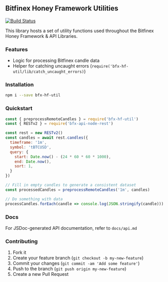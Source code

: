 ## Bitfinex Honey Framework Utilities

[![Build Status](https://travis-ci.org/bitfinexcom/bfx-hf-util.svg?branch=master)](https://travis-ci.org/bitfinexcom/bfx-hf-util)

This library hosts a set of utility functions used throughout the Bitfinex Honey Framework & API Libraries.

### Features

* Logic for processing Bitfinex candle data
* Helper for catching uncaught errors (`require('bfx-hf-util/lib/catch_uncaught_errors)`)

### Installation

```bash
npm i --save bfx-hf-util
```

### Quickstart

```js
const { preprocessRemoteCandles } = require('bfx-hf-util')
const { RESTv2 } = require('bfx-api-node-rest')

const rest = new RESTv2()
const candles = await rest.candles({
  timeframe: '1m',
  symbol: 'tBTCUSD',
  query: {
    start: Date.now() - (24 * 60 * 60 * 1000),
    end: Date.now(),
    sort: 1,
  }
})

// Fill in empty candles to generate a consistent dataset
const processedCandles = preprocessRemoteCandles('1m', candles)

// Do something with data
processCandles.forEach(candle => console.log(JSON.stringify(candle)))
```

### Docs

For JSDoc-generated API documentation, refer to `docs/api.md`

### Contributing

1. Fork it
2. Create your feature branch (`git checkout -b my-new-feature`)
3. Commit your changes (`git commit -am 'Add some feature'`)
4. Push to the branch (`git push origin my-new-feature`)
5. Create a new Pull Request
